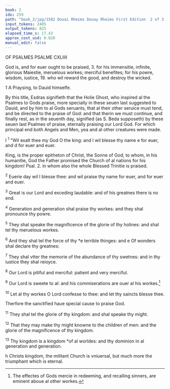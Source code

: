 ```yaml
---
book: 2
idx: 259
path: "book_2/jpg/1582 Douai Rheims Douay Rheims First Edition  2 of 3 1610 Old Testament.pdf-259.jpg"
input_tokens: 2405
output_tokens: 825
elapsed_time_s: 17.43
approx_cost_usd: 0.020
manual_edit: false
---
```

OF PSALMES
PSALME CXLIIII

<aside>God is, and for euer ought to be praised, 3. for his immensitie, infinite, glorious Maiestie, meruelous workes; merciful benefites; for his powre, wisdom, iustice, 19. who wil reward the good, and destroy the wicked.</aside>

1 A Praysing, to Dauid himselfe.

<aside>By this title, Esdras signifieth that the Holie Ghost, who inspired al the Psalmes to Gods praise, more specially in these seuen last suggested to Dauid, and by him to al Gods seruants, that al their other seruice must tend, and be directed to the praise of God: and that therin we must continue, and finally rest, as in the seuenth day, signified (as S. Beda supposeth) by these seuen last Psalmes of praise, eternally praising our Lord God. For which principal end both Angels and Men, yea and al other creatures were made.</aside>

I <sup>1</sup> "Wil exalt thee my God O the king: and I wil blesse thy name e for euer, and d for euer and euer.

<aside>King, is the proper epitheton of Christ, the Sonne of God, to whom, in his humanitie, God the Father promised the Church of al nations for his kingdom! Psal. 2. in whom also the whole Blessed Trinitie is praised.</aside>

<sup>2</sup> Euerie day wil I blesse thee: and wil praise thy name for euer, and for euer and euer.

<sup>3</sup> Great is our Lord and exceding laudable: and of his greatnes there is no end.

<sup>4</sup> Generation and generation shal praise thy workes: and they shal pronounce thy powre.

<sup>5</sup> They shal speake the magnificence of the glorie of thy holines: and shal tel thy meruelous workes.

<sup>6</sup> And they shal tel the force of thy *e terrible thinges: and e Of wonders shal declare thy greatnes:

<sup>7</sup> They shal vtter the memorie of the abundance of thy swetnes: and in thy iustice they shal reioyce.

<sup>8</sup> Our Lord is pitiful and merciful: patient and very merciful.

<sup>9</sup> Our Lord is sweete to al: and his commiserations are ouer al his workes.[^1]

<sup>10</sup> Let al thy workes O Lord confesse to thee: and let thy saincts blesse thee.

<aside>Therfore the sanctified haue special cause to praise God.</aside>

<sup>11</sup> They shal tel the glorie of thy kingdom: and shal speake thy might.

<sup>12</sup> That they may make thy might knowne to the children of men: and the glorie of the magnificence of thy kingdom.

<sup>13</sup> Thy kingdom is a kingdom *of al worldes: and thy dominion in al generation and generation.

<aside>h Christs kingdom, the militant Church is vniuersal, but much more the triumphant which is eternal.</aside>

[^1]: The effectes of Gods mercie in redeeming, and recalling sinners, are eminent aboue al other workes.